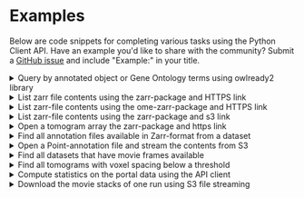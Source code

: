# Examples

Below are code snippets for completing various tasks using the Python Client API. Have an example you'd like to share with the community? Submit a [GitHub issue](https://github.com/chanzuckerberg/cryoet-data-portal/issues) and include "Example:" in your title.


<details>
  <summary>Query by annotated object or Gene Ontology terms using owlready2 library</summary>
  
  Find all membrane annotations, including when the annotation has a subclass of membrane.
  
  ```python
import owlready2 as owl
from cryoet_data_portal import Client, Annotation

# Get Gene Ontology
onto = owl.get_ontology('https://purl.obolibrary.org/obo/go.owl')
onto.load()

# Get all terms that are subclasses of "membrane", GO_0016020 ID
# -  http://purl.obolibrary.org/obo/GO_0016020 is general membrane term (should match 10000, 10001, 10010)
# -  http://purl.obolibrary.org/obo/GO_0005874 is general microtubule term (should match 10000, 10001)
# -  http://purl.obolibrary.org/obo/GO_0035869 ciliary transition zone (should match 10009)
terms = onto.search(subclass_of = onto.search_one(iri = "*GO_0016020"))

# Get IRIs
terms = [t.name for t in terms]

# Query the portal for all annotation matching those terms
client = Client()
portal_objects = list(Annotation.find(client, [Annotation.object_id._in(terms)]))

# Runs that contain annotations with that term
object_runs = set([po.tomogram_voxel_spacing.run.id for po in portal_objects])

# Datasets that contain annotations with that term
object_datasets = set([po.tomogram_voxel_spacing.run.dataset_id for po in portal_objects])
  ```
</details>

<details>
  <summary>List zarr file contents using the zarr-package and HTTPS link</summary>
  
  Stream data using https
  
  ```python
from cryoet_data_portal import Client, Tomogram
import zarr

# An example Tomogram
client = Client()
tomo = Tomogram.find(client, [Tomogram.tomogram_voxel_spacing.run.dataset_id == 10000])[0]

# Obtain the HTTPS URL to the tomogram 
url = tomo.https_omezarr_dir

# List the zarr contents
g = zarr.open_group(url, mode="r")
for i in g.attrs["multiscales"][0]["datasets"]:
    print(i["coordinateTransformations"])
    print(i["path"])
    path = i["path"]
    x = zarr.open(f"{url}/{path}")
    print(x.info_items())
  ```
</details>

<details>
  <summary>List zarr-file contents using the ome-zarr-package and HTTPS link</summary>
  
  Stream data using https
  
  ```python
from cryoet_data_portal import Client, Tomogram
from ome_zarr.io import parse_url
from ome_zarr.reader import Reader

# An example Tomogram
client = Client()
tomo = Tomogram.find(client, [Tomogram.tomogram_voxel_spacing.run.dataset_id == 10000])[0]

# Obtain the Zarr store 
url = tomo.https_omezarr_dir
store = parse_url(url, mode="r").store

# List the zarr contents
reader = Reader(parse_url(url))
nodes = list(reader())
nodes[0].data
  ```
</details>

<details>
  <summary>List zarr-file contents using the zarr-package and s3 link</summary>
  
  Stream data via S3
  
  ```python
from cryoet_data_portal import Client, Tomogram
import zarr

# An example Tomogram
client = Client()
tomo = Tomogram.find(client, [Tomogram.tomogram_voxel_spacing.run.dataset_id == 10000])[0]

# Open and list contents
g = zarr.open_group(tomo.s3_omezarr_dir, mode='r')
g.info_items()
  ```
</details>

<details>
  <summary>Open a tomogram array the zarr-package and https link</summary>
  
  Stream data using https
  
  ```python
from cryoet_data_portal import Client, Tomogram
import zarr

# An example Tomogram
client = Client()
tomo = Tomogram.find(client, [Tomogram.tomogram_voxel_spacing.run.dataset_id == 10000])[0]

g = zarr.open_array(f"{tomo.https_omezarr_dir}/0", mode='r')
  ```
</details>

<details>
  <summary>Find all annotation files available in Zarr-format from a dataset</summary>
  
  Use as training data for a segmentation model
  
  ```python
from cryoet_data_portal import Client, AnnotationFile 

# Get the client
client = Client()

# Select all zarr annotation files in dataset 10000
ret = list(AnnotationFile.find(client, [AnnotationFile.annotation.tomogram_voxel_spacing.run.dataset_id == 10000,  
                                        AnnotationFile.format == 'zarr']))
  ```
</details>

<details>
  <summary>Open a Point-annotation file and stream the contents from S3</summary>
  
  Use as training data for a particle picking model
  
  ```python
from cryoet_data_portal import Client, AnnotationFile
import s3fs
import ndjson

# Get a client instance
client = Client()

# Get all ndjson annotation files for dataset 10000
ret = list(AnnotationFile.find(client, [AnnotationFile.annotation.tomogram_voxel_spacing.run.dataset_id == 10000,  AnnotationFile.format == 'ndjson']))

# Create an S3 filesystem instance
fs = s3fs.S3FileSystem(anon=True)

# Open the first file and print the first annotation
name = ret[0].annotation.object_name
with fs.open(ret[0].s3_path) as pointfile:
    for point in ndjson.reader(pointfile):
        print(f"A {name} at {point['location']['x']}, {point['location']['y']}, {point['location']['z']}")
  ```
</details>

<details>
  <summary>Find all datasets that have movie frames available</summary>
  
  Start processing the raw data
  
  ```python
from cryoet_data_portal import Client, Dataset

# Get client instance
client = Client()

# FInd all datasets, that have tiltseries with 1 or more frame files
datasets_with_frames = list(Dataset.find(client, [Dataset.runs.tiltseries.frames_count > 0]))
  ```
</details>

<details>
  <summary>Find all tomograms with voxel spacing below a threshold</summary>
  
  Select data of a specific resolution
  
  ```python
from cryoet_data_portal import Client, Tomogram

# Get client instance
client = Client()

# Get all tomograms with voxel spacing <= 10 Angstroms/voxel
tomos = list(Tomogram.find(client, [Tomogram.voxel_spacing <= 10]))

# S3 URIs for MRCs 
s3mrc = [t.s3_mrc_scale0 for t in tomos]

# S3 URIs for Zarrs
s3zarr = [t.s3_omezarr_dir for t in tomos]
  ```
</details>

<details>
  <summary>Compute statistics on the portal data using the API client</summary>
  
  Find how many runs there are in total for a given species
  
  ```python
from cryoet_data_portal import Client, Dataset, Run, Annotation
import matplotlib.pyplot as plt

# Get client instance
client = Client()

# Get all available runs
datasets = list(Dataset.find(client))

# Get unique organism names
species = [d.organism_name for d in datasets]
unique_species = set(species)

# Count the Runs
num_runs_per_species = {}
for spec in unique_species:
    num_runs_per_species[spec] = len(list(Run.find(client, [Run.dataset.organism_name == spec])))

# Sort by number
sorted_by_run = {t[0]: t[1] for t in sorted(num_runs_per_species.items(), key=lambda kv: (kv[1], kv[0]))}

# Plot results
plt.figure().set_figwidth(20)
plt.bar(sorted_by_run.keys(), sorted_by_run.values(), color='g')
plt.xticks(rotation=30, ha='right')
plt.show()
  ```
</details>

<details>
  <summary>Download the movie stacks of one run using S3 file streaming</summary>
  
  Start processing from raw data
  
  ```python
from cryoet_data_portal import Client, Run
import s3fs 
import os

client = Client()

runs = list(Run.find(client, [Run.dataset_id == 10004]))

# One run instance
run = runs[0]

fs = s3fs.S3FileSystem(anon=True)

# This is where the frames live
frames_dir = run.s3_prefix + 'Frames/'

# S3 allows listing
frames_list = fs.ls(frames_dir)

# Retrieval
outdir = f'/tmp/{run.name}/Frames/'
os.makedirs(outdir, exist_ok=True)

for file in frames_list:
    fs.get_file(file, f'{outdir}{os.path.basename(file)}')
  ```
</details>
